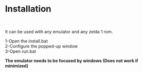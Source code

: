 <h1>Installation</h1> <br>

It can be used with any emulator and any zelda 1 rom. <br>

1-Open the install.bat <br>
2-Configure the popped-up window<br>
3-Open run.bat <br>

<strong>The emulator needs to be focused by windows (Does not work if minimized)</strong>

